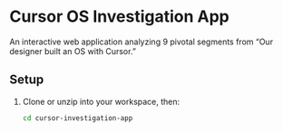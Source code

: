 # Cursor OS Investigation App

An interactive web application analyzing 9 pivotal segments from “Our designer built an OS with Cursor.”

## Setup

1. Clone or unzip into your workspace, then:
   ```bash
   cd cursor-investigation-app